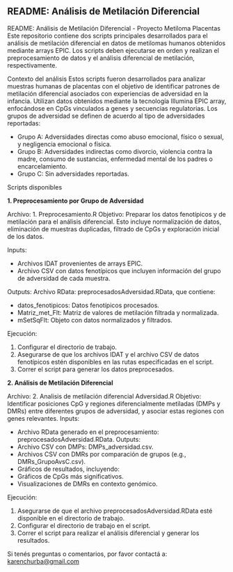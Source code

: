## README: Análisis de Metilación Diferencial
README: Análisis de Metilación Diferencial - Proyecto Metiloma Placentas
Este repositorio contiene dos scripts principales desarrollados para el análisis de metilación diferencial en datos de metilomas humanos obtenidos mediante arrays EPIC. Los scripts deben ejecutarse en orden y realizan el preprocesamiento de datos y el análisis diferencial de metilación, respectivamente.

Contexto del análisis
Estos scripts fueron desarrollados para analizar muestras humanas de placentas con el objetivo de identificar patrones de metilación diferencial asociados con experiencias de adversidad en la infancia. Utilizan datos obtenidos mediante la tecnología Illumina EPIC array, enfocándose en CpGs vinculados a genes y secuencias regulatorias. Los grupos de adversidad se definen de acuerdo al tipo de adversidades reportadas:
* Grupo A: Adversidades directas como abuso emocional, físico o sexual, y negligencia emocional o física.
* Grupo B: Adversidades indirectas como divorcio, violencia contra la madre, consumo de sustancias, enfermedad mental de los padres o encarcelamiento.
* Grupo C: Sin adversidades reportadas.

Scripts disponibles

**1. Preprocesamiento por Grupo de Adversidad**

Archivo: 1. Preprocesamiento.R
Objetivo: Preparar los datos fenotípicos y de metilación para el análisis diferencial. Esto incluye normalización de datos, eliminación de muestras duplicadas, filtrado de CpGs y exploración inicial de los datos.

Inputs:
* Archivos IDAT provenientes de arrays EPIC.
* Archivo CSV con datos fenotípicos que incluyen información del grupo de adversidad de cada muestra.

Outputs:
Archivo RData: preprocesadosAdversidad.RData, que contiene:
* datos_fenotipicos: Datos fenotípicos procesados.
* Matriz_met_Flt: Matriz de valores de metilación filtrada y normalizada.
* mSetSqFlt: Objeto con datos normalizados y filtrados.

Ejecución:
1. Configurar el directorio de trabajo.
2. Asegurarse de que los archivos IDAT y el archivo CSV de datos fenotípicos estén disponibles en las rutas especificadas en el script.
3. Correr el script para generar los datos preprocesados.




**2. Análisis de Metilación Diferencial**

Archivo: 2. Analisis de metilación diferencial Adversidad.R
Objetivo:
Identificar posiciones CpG y regiones diferencialmente metiladas (DMPs y DMRs) entre diferentes grupos de adversidad, y asociar estas regiones con genes relevantes.
Inputs:
* Archivo RData generado en el preprocesamiento: preprocesadosAdversidad.RData.
Outputs:
* Archivo CSV con DMPs: DMPs_adversidad.csv.
* Archivos CSV con DMRs por comparación de grupos (e.g., DMRs_GrupoAvsC.csv).
* Gráficos de resultados, incluyendo:
* Gráficos de CpGs más significativos.
* Visualizaciones de DMRs en contexto genómico.

Ejecución:
1. Asegurarse de que el archivo preprocesadosAdversidad.RData esté disponible en el directorio de trabajo.
2. Configurar el directorio de trabajo en el script.
3. Correr el script para realizar el análisis diferencial y generar los resultados.




Si tenés preguntas o comentarios, por favor contactá a: karenchurba@gmail.com
